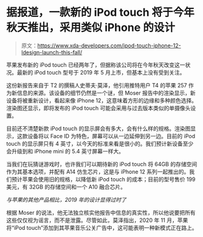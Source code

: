 # 据报道，一款新的 iPod touch 将于今年秋天推出，采用类似 iPhone 的设计

> 原文：<https://www.xda-developers.com/ipod-touch-iphone-12-ldesign-launch-this-fall/>

苹果发布新的 iPod touch 已经两年了，但据称该公司将在今年秋天改变这一状况。最新的 iPod touch 型号于 2019 年 5 月上市，但基本上没有受到关注。

这份新报告来自于 T2 的撰稿人史蒂夫·莫泽，他引用推特用户 T4 的苹果 257 作为新信息的来源。该设备的细节仍然是一个谜，但 Moser 报告中的渲染显示，新设备将被重新设计，看起来像 iPhone 12，这意味着方形的边缘和多种颜色选择。渲染图还显示，即将发布的 iPod touch 可能会采用与过去版本类似的单摄像头设置。

目前还不清楚新款 iPod touch 的显示屏会有多大，会有什么样的规格。渲染图显示，这款设备将以 Face ID 为特色，屏幕可以从一边延伸到另一边。目前的 iPod touch 的显示屏只有 4 英寸，以今天的标准来看是很小的。我们预计新设备至少会升级到和 iPhone mini 的 5.4 英寸屏幕一样大。

当我们在玩猜谜游戏时，也许我们可以期待新的 iPod touch 将 64GB 的存储空间作为其基本选项，并配有 A14 仿生芯片，这是与 iPhone 12 系列一起推出的。我们预计苹果会使用旧的规格，以降低新 iPod touch 的成本；目前的型号售价 199 美元，有 32GB 的存储空间和一个 A10 融合芯片。

*与苹果的其他产品相比，2019 年的设计显得过时了*

根据 Moser 的说法，他无法独立核实他报告中信息的真实性，所以他说要把所有这些仅仅视为谣言，而不是泄露。尽管如此，莫泽指出，2020 年 11 月，苹果将“iPod touch”添加到其苹果音乐公关广告中，这可能表明一种新模式正在路上。